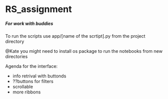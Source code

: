 # RS_assignment

##### For work with buddies 

To run the scripts use app/[name of the scrtipt].py from the project directory

@Kate you might need to install os package to run the notebooks from new directories


Agenda for the interface:
* info retrival with buttonds 
* ??buttons for filters
* scrollable 
* more ribbons
